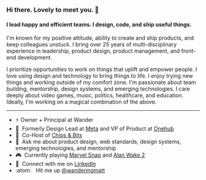 ### Hi there. Lovely to meet you. 👋

#### I lead happy and efficient teams. I design, code, and ship useful things.

I'm known for my positive attitude, ability to create and ship products, and keep colleagues unstuck. I bring over 25 years of multi-disciplinary experience in leadership, product design, product management, and front-end development.

I prioritize opportunities to work on things that uplift and empower people. I love using design and technology to bring things to life. I enjoy trying new things and working outside of my comfort zone. I'm passionate about team building, mentorship, design systems, and emerging technologies. I care deeply about video games, music, politics, healthcare, and education. Ideally, I'm working on a magical combination of the above.

---

- :zap: Owner + Principal at Wander
- :briefcase:&nbsp; Formerly Design Lead at [Meta](https://about.facebook.com/meta/) and VP of Product at [Onehub](https://www.onehub.com/home)
- :microphone:&nbsp; Co-Host of [Chips & Bits](https://chips-and-bits.com/)
- :speech_balloon:&nbsp; Ask me about product design, web standards, design systems, emerging technologies, and mentorship
- :video_game:&nbsp; Currently playing [Marvel Snap](https://www.marvelsnap.com/) and [Alan Wake 2](https://www.alanwake.com/)
- :handshake:&nbsp; Connect with me on [LinkedIn](https://www.linkedin.com/in/matthewanderson/)
- :atom: &nbsp; Hit me up [@wanderingmatt](https://www.threads.net/@wanderingmatt)
